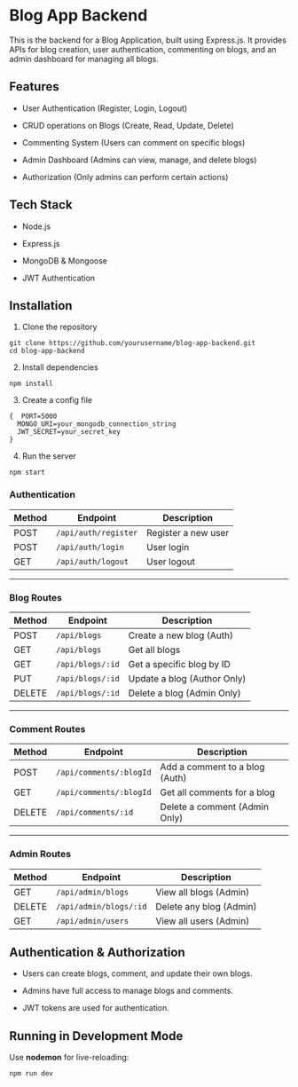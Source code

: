 # Blog App Backend

This is the backend for a Blog Application, built using Express.js. It provides APIs for blog creation, user authentication, commenting on blogs, and an admin dashboard for managing all blogs.

## Features

+ User Authentication (Register, Login, Logout)

+ CRUD operations on Blogs (Create, Read, Update, Delete)

+ Commenting System (Users can comment on specific blogs)

+ Admin Dashboard (Admins can view, manage, and delete blogs)

+ Authorization (Only admins can perform certain actions)

## Tech Stack

+ Node.js

+ Express.js

+ MongoDB & Mongoose

+ JWT Authentication

## Installation

1. Clone the repository


```
git clone https://github.com/yourusername/blog-app-backend.git
cd blog-app-backend
```

2. Install dependencies



```
npm install

```

3. Create a config file

```
{  PORT=5000
  MONGO_URI=your_mongodb_connection_string
  JWT_SECRET=your_secret_key
}

```

4. Run the server

```
npm start

```

### Authentication

| Method | Endpoint               | Description             |
|-------|------------------------|-------------------------|
| POST  | `/api/auth/register`   | Register a new user     |
| POST  | `/api/auth/login`      | User login              |
| GET   | `/api/auth/logout`     | User logout             |

---

### Blog Routes

| Method | Endpoint               | Description                     |
|-------|------------------------|---------------------------------|
| POST  | `/api/blogs`           | Create a new blog (Auth)        |
| GET   | `/api/blogs`           | Get all blogs                   |
| GET   | `/api/blogs/:id`       | Get a specific blog by ID       |
| PUT   | `/api/blogs/:id`       | Update a blog (Author Only)     |
| DELETE| `/api/blogs/:id`       | Delete a blog (Admin Only)      |

---

### Comment Routes

| Method | Endpoint                     | Description                          |
|-------|------------------------------|--------------------------------------|
| POST  | `/api/comments/:blogId`      | Add a comment to a blog (Auth)       |
| GET   | `/api/comments/:blogId`      | Get all comments for a blog          |
| DELETE| `/api/comments/:id`          | Delete a comment (Admin Only)        |

---

### Admin Routes

| Method | Endpoint                   | Description                     |
|-------|----------------------------|---------------------------------|
| GET   | `/api/admin/blogs`         | View all blogs (Admin)          |
| DELETE| `/api/admin/blogs/:id`     | Delete any blog (Admin)         |
| GET   | `/api/admin/users`         | View all users (Admin)          |

## Authentication & Authorization

+ Users can create blogs, comment, and update their own blogs.

+ Admins have full access to manage blogs and comments.

+ JWT tokens are used for authentication.

## Running in Development Mode

Use 
**nodemon** 
for live-reloading:

```
npm run dev
```



